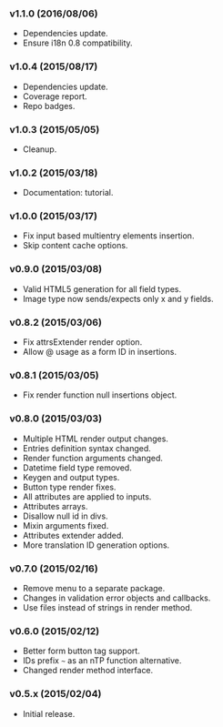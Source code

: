 
### v1.1.0 (2016/08/06)

- Dependencies update.
- Ensure i18n 0.8 compatibility.

### v1.0.4 (2015/08/17)

- Dependencies update.
- Coverage report.
- Repo badges.

### v1.0.3 (2015/05/05)

- Cleanup.

### v1.0.2 (2015/03/18)

- Documentation: tutorial.

### v1.0.0 (2015/03/17)

- Fix input based multientry elements insertion.
- Skip content cache options.

### v0.9.0 (2015/03/08)

- Valid HTML5 generation for all field types.
- Image type now sends/expects only x and y fields.

### v0.8.2 (2015/03/06)

- Fix attrsExtender render option.
- Allow @ usage as a form ID in insertions.

### v0.8.1 (2015/03/05)

- Fix render function null insertions object.

### v0.8.0 (2015/03/03)

- Multiple HTML render output changes.
- Entries definition syntax changed.
- Render function arguments changed.
- Datetime field type removed.
- Keygen and output types.
- Button type render fixes.
- All attributes are applied to inputs.
- Attributes arrays.
- Disallow null id in divs.
- Mixin arguments fixed.
- Attributes extender added.
- More translation ID generation options.

### v0.7.0 (2015/02/16)

- Remove menu to a separate package.
- Changes in validation error objects and callbacks.
- Use files instead of strings in render method.


### v0.6.0 (2015/02/12)

- Better form button tag support.
- IDs prefix `~` as an nTP function alternative.
- Changed render method interface.


### v0.5.x (2015/02/04)

- Initial release.
